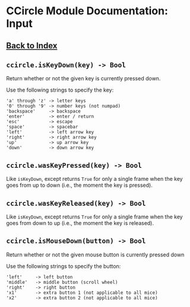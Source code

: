 # CCircle Module Documentation: Input

## [Back to Index](index)

## `ccircle.isKeyDown(key) -> Bool`
  Return whether or not the given key is currently pressed down.

  Use the following strings to specify the key:

    'a' through 'z' -> letter keys
    '0' through '9' -> number keys (not numpad)
    'backspace'     -> backspace
    'enter'         -> enter / return
    'esc'           -> escape
    'space'         -> spacebar
    'left'          -> left arrow key
    'right'         -> right arrow key
    'up'            -> up arrow key
    'down'          -> down arrow key

## `ccircle.wasKeyPressed(key) -> Bool`
  Like `isKeyDown`, except returns `True` for only a single frame when
  the key goes from up to down (i.e., the moment the key is pressed).

## `ccircle.wasKeyReleased(key) -> Bool`
  Like `isKeyDown`, except returns `True` for only a single frame when
  the key goes from down to up (i.e., the moment the key is released).

## `ccircle.isMouseDown(button) -> Bool`
  Return whether or not the given mouse button is currently pressed down

  Use the following strings to specify the button:

    'left'     -> left button
    'middle'   -> middle button (scroll wheel)
    'right'    -> right button
    'x1'       -> extra button 1 (not applicable to all mice)
    'x2'       -> extra button 2 (not applicable to all mice)
